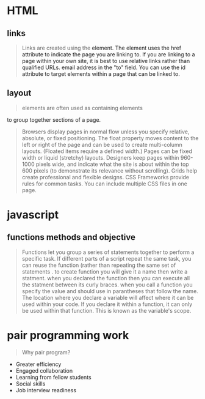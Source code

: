 # HTML
## links
> Links are created using the <a> element.
> The <a> element uses the href attribute to indicate
the page you are linking to.
> If you are linking to a page within your own site, it is
best to use relative links rather than qualified URLs.
>email address in the "to" field.
> You can use the id attribute to target elements within
a page that can be linked to.
## layout
><div> elements are often used as containing elements
to group together sections of a page.
>Browsers display pages in normal flow unless you
specify relative, absolute, or fixed positioning.
>The float property moves content to the left or right
of the page and can be used to create multi-column
layouts. (Floated items require a defined width.)
>Pages can be fixed width or liquid (stretchy) layouts.
>Designers keep pages within 960-1000 pixels wide,
and indicate what the site is about within the top 600
pixels (to demonstrate its relevance without scrolling).
>Grids help create professional and flexible designs.
>CSS Frameworks provide rules for common tasks.
>You can include multiple CSS files in one page.

# javascript
## functions methods and objective
>Functions let you group a series of statements together to perform a
specific task. If different parts of a script repeat the same task, you can
reuse the function (rather than repeating the same set of statements .
> to create  function you will give it a name then write a statment.
> when you declared the function then you can execute all the statment between its curly braces.
> when you call a function you specify the value and should use in parantheses that follow the name.
>The location where you declare a variable will affect where it can be used
within your code. If you declare it within a function, it can only be used
within that function. This is known as the variable's scope. 

# pair programming work
> Why pair program?
* Greater efficiency
*  Engaged collaboration
*  Learning from fellow students
*  Social skills
*  Job interview readiness


